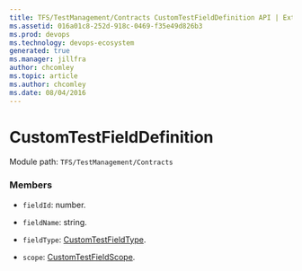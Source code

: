 ```yaml
---
title: TFS/TestManagement/Contracts CustomTestFieldDefinition API | Extensions for Azure DevOps Services
ms.assetid: 016a01c8-252d-918c-0469-f35e49d826b3
ms.prod: devops
ms.technology: devops-ecosystem
generated: true
ms.manager: jillfra
author: chcomley
ms.topic: article
ms.author: chcomley
ms.date: 08/04/2016
---
```


# CustomTestFieldDefinition

Module path: `TFS/TestManagement/Contracts`


### Members

* `fieldId`: number. 

* `fieldName`: string. 

* `fieldType`: [CustomTestFieldType](../../../TFS/TestManagement/Contracts/CustomTestFieldType.md). 

* `scope`: [CustomTestFieldScope](../../../TFS/TestManagement/Contracts/CustomTestFieldScope.md). 

